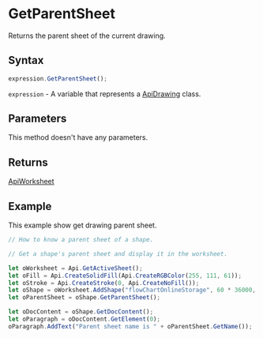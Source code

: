 # GetParentSheet

Returns the parent sheet of the current drawing.

## Syntax

```javascript
expression.GetParentSheet();
```

`expression` - A variable that represents a [ApiDrawing](../ApiDrawing.md) class.

## Parameters

This method doesn't have any parameters.

## Returns

[ApiWorksheet](../../ApiWorksheet/ApiWorksheet.md)

## Example

This example show get drawing parent sheet.

```javascript editor-xlsx
// How to know a parent sheet of a shape.

// Get a shape's parent sheet and display it in the worksheet.

let oWorksheet = Api.GetActiveSheet();
let oFill = Api.CreateSolidFill(Api.CreateRGBColor(255, 111, 61));
let oStroke = Api.CreateStroke(0, Api.CreateNoFill());
let oShape = oWorksheet.AddShape("flowChartOnlineStorage", 60 * 36000, 35 * 36000, oFill, oStroke, 0, 2 * 36000, 0, 3 * 36000);
let oParentSheet = oShape.GetParentSheet();

let oDocContent = oShape.GetDocContent();
let oParagraph = oDocContent.GetElement(0);
oParagraph.AddText("Parent sheet name is " + oParentSheet.GetName());
```
